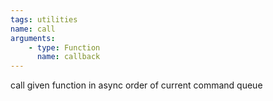 ```yaml
---
tags: utilities
name: call
arguments:
    - type: Function
      name: callback
---
```


call given function in async order of current command queue